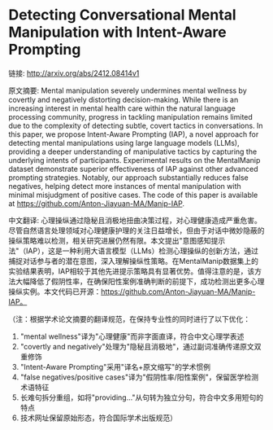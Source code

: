 # Detecting Conversational Mental Manipulation with Intent-Aware Prompting

链接: http://arxiv.org/abs/2412.08414v1

原文摘要:
Mental manipulation severely undermines mental wellness by covertly and
negatively distorting decision-making. While there is an increasing interest in
mental health care within the natural language processing community, progress
in tackling manipulation remains limited due to the complexity of detecting
subtle, covert tactics in conversations. In this paper, we propose Intent-Aware
Prompting (IAP), a novel approach for detecting mental manipulations using
large language models (LLMs), providing a deeper understanding of manipulative
tactics by capturing the underlying intents of participants. Experimental
results on the MentalManip dataset demonstrate superior effectiveness of IAP
against other advanced prompting strategies. Notably, our approach
substantially reduces false negatives, helping detect more instances of mental
manipulation with minimal misjudgment of positive cases. The code of this paper
is available at https://github.com/Anton-Jiayuan-MA/Manip-IAP.

中文翻译:
心理操纵通过隐秘且消极地扭曲决策过程，对心理健康造成严重危害。尽管自然语言处理领域对心理健康护理的关注日益增长，但由于对话中微妙隐蔽的操纵策略难以检测，相关研究进展仍然有限。本文提出"意图感知提示法"（IAP），这是一种利用大语言模型（LLMs）检测心理操纵的创新方法，通过捕捉对话参与者的潜在意图，深入理解操纵性策略。在MentalManip数据集上的实验结果表明，IAP相较于其他先进提示策略具有显著优势。值得注意的是，该方法大幅降低了假阴性率，在确保阳性案例准确判断的前提下，成功检测出更多心理操纵实例。本文代码已开源：https://github.com/Anton-Jiayuan-MA/Manip-IAP。

（注：根据学术论文摘要的翻译规范，在保持专业性的同时进行了以下优化：
1. "mental wellness"译为"心理健康"而非字面直译，符合中文心理学表述
2. "covertly and negatively"处理为"隐秘且消极地"，通过副词准确传递原文双重修饰
3. "Intent-Aware Prompting"采用"译名+原文缩写"的学术惯例
4. "false negatives/positive cases"译为"假阴性率/阳性案例"，保留医学检测术语特征
5. 长难句拆分重组，如将"providing..."从句转为独立分句，符合中文多用短句的特点
6. 技术网址保留原始形态，符合国际学术出版规范）
